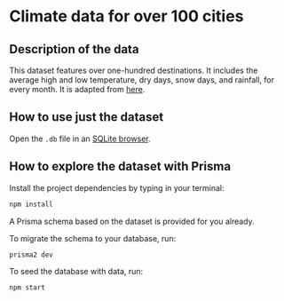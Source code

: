 # Climate data for over 100 cities

## Description of the data

This dataset features over one-hundred destinations. It includes the average high and low temperature, dry days, snow days, and rainfall, for every month.
It is adapted from [here](https://michaelxander.com/climate-data/).

## How to use just the dataset

Open the `.db` file in an [SQLite browser](https://sqliteonline.com/).

## How to explore the dataset with Prisma

Install the project dependencies by typing in your terminal:

```sh
npm install
```

A Prisma schema based on the dataset is provided for you already. 

To migrate the schema to your database, run:

```sh
prisma2 dev
```

To seed the database with data, run:

```sh
npm start
```